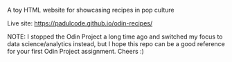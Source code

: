 A toy HTML website for showcasing recipes in pop culture

Live site: https://padulcode.github.io/odin-recipes/

NOTE: I stopped the Odin Project a long time ago and switched my focus to data science/analytics instead, but I hope this repo can be a good reference for your first Odin Project assignment. Cheers :)
